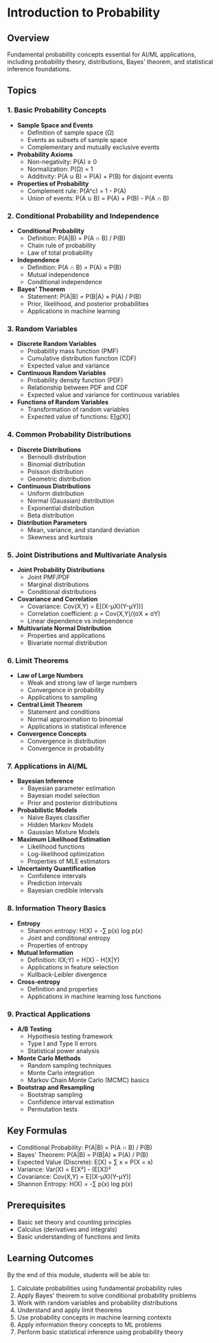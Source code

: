 # Introduction to Probability

## Overview
Fundamental probability concepts essential for AI/ML applications, including probability theory, distributions, Bayes' theorem, and statistical inference foundations.

## Topics

### 1. Basic Probability Concepts
- **Sample Space and Events**
  - Definition of sample space (Ω)
  - Events as subsets of sample space
  - Complementary and mutually exclusive events
- **Probability Axioms**
  - Non-negativity: P(A) ≥ 0
  - Normalization: P(Ω) = 1
  - Additivity: P(A ∪ B) = P(A) + P(B) for disjoint events
- **Properties of Probability**
  - Complement rule: P(A^c) = 1 - P(A)
  - Union of events: P(A ∪ B) = P(A) + P(B) - P(A ∩ B)

### 2. Conditional Probability and Independence
- **Conditional Probability**
  - Definition: P(A|B) = P(A ∩ B) / P(B)
  - Chain rule of probability
  - Law of total probability
- **Independence**
  - Definition: P(A ∩ B) = P(A) × P(B)
  - Mutual independence
  - Conditional independence
- **Bayes' Theorem**
  - Statement: P(A|B) = P(B|A) × P(A) / P(B)
  - Prior, likelihood, and posterior probabilities
  - Applications in machine learning

### 3. Random Variables
- **Discrete Random Variables**
  - Probability mass function (PMF)
  - Cumulative distribution function (CDF)
  - Expected value and variance
- **Continuous Random Variables**
  - Probability density function (PDF)
  - Relationship between PDF and CDF
  - Expected value and variance for continuous variables
- **Functions of Random Variables**
  - Transformation of random variables
  - Expected value of functions: E[g(X)]

### 4. Common Probability Distributions
- **Discrete Distributions**
  - Bernoulli distribution
  - Binomial distribution
  - Poisson distribution
  - Geometric distribution
- **Continuous Distributions**
  - Uniform distribution
  - Normal (Gaussian) distribution
  - Exponential distribution
  - Beta distribution
- **Distribution Parameters**
  - Mean, variance, and standard deviation
  - Skewness and kurtosis

### 5. Joint Distributions and Multivariate Analysis
- **Joint Probability Distributions**
  - Joint PMF/PDF
  - Marginal distributions
  - Conditional distributions
- **Covariance and Correlation**
  - Covariance: Cov(X,Y) = E[(X-μX)(Y-μY))]
  - Correlation coefficient: ρ = Cov(X,Y)/(σX × σY)
  - Linear dependence vs independence
- **Multivariate Normal Distribution**
  - Properties and applications
  - Bivariate normal distribution

### 6. Limit Theorems
- **Law of Large Numbers**
  - Weak and strong law of large numbers
  - Convergence in probability
  - Applications to sampling
- **Central Limit Theorem**
  - Statement and conditions
  - Normal approximation to binomial
  - Applications in statistical inference
- **Convergence Concepts**
  - Convergence in distribution
  - Convergence in probability

### 7. Applications in AI/ML
- **Bayesian Inference**
  - Bayesian parameter estimation
  - Bayesian model selection
  - Prior and posterior distributions
- **Probabilistic Models**
  - Naive Bayes classifier
  - Hidden Markov Models
  - Gaussian Mixture Models
- **Maximum Likelihood Estimation**
  - Likelihood functions
  - Log-likelihood optimization
  - Properties of MLE estimators
- **Uncertainty Quantification**
  - Confidence intervals
  - Prediction intervals
  - Bayesian credible intervals

### 8. Information Theory Basics
- **Entropy**
  - Shannon entropy: H(X) = -∑ p(x) log p(x)
  - Joint and conditional entropy
  - Properties of entropy
- **Mutual Information**
  - Definition: I(X;Y) = H(X) - H(X|Y)
  - Applications in feature selection
  - Kullback-Leibler divergence
- **Cross-entropy**
  - Definition and properties
  - Applications in machine learning loss functions

### 9. Practical Applications
- **A/B Testing**
  - Hypothesis testing framework
  - Type I and Type II errors
  - Statistical power analysis
- **Monte Carlo Methods**
  - Random sampling techniques
  - Monte Carlo integration
  - Markov Chain Monte Carlo (MCMC) basics
- **Bootstrap and Resampling**
  - Bootstrap sampling
  - Confidence interval estimation
  - Permutation tests

## Key Formulas
- Conditional Probability: P(A|B) = P(A ∩ B) / P(B)
- Bayes' Theorem: P(A|B) = P(B|A) × P(A) / P(B)
- Expected Value (Discrete): E[X] = ∑ x × P(X = x)
- Variance: Var(X) = E[X²] - (E[X])²
- Covariance: Cov(X,Y) = E[(X-μX)(Y-μY)]
- Shannon Entropy: H(X) = -∑ p(x) log p(x)

## Prerequisites
- Basic set theory and counting principles
- Calculus (derivatives and integrals)
- Basic understanding of functions and limits

## Learning Outcomes
By the end of this module, students will be able to:
1. Calculate probabilities using fundamental probability rules
2. Apply Bayes' theorem to solve conditional probability problems
3. Work with random variables and probability distributions
4. Understand and apply limit theorems
5. Use probability concepts in machine learning contexts
6. Apply information theory concepts to ML problems
7. Perform basic statistical inference using probability theory
